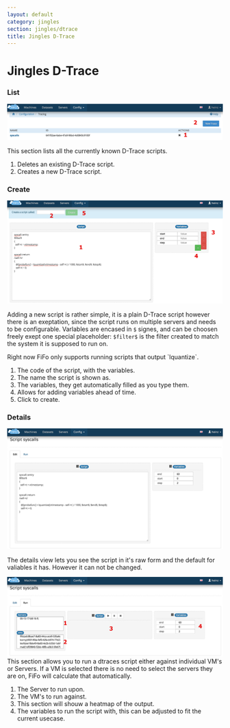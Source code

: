 ```yaml
---
layout: default
category: jingles
section: jingles/dtrace
title: Jingles D-Trace
---
```

# Jingles D-Trace

### List<a id="dtraces-list"></a>
![](/assets/img/jingles/dtraces01.png)

This section lists all the currently known D-Trace scripts.

1. Deletes an existing D-Trace script.
2. Creates a new D-Trace script.

### Create<a id="dtraces-new"></a>
![](/assets/img/jingles/dtraces02.png)

Adding a new script is rather simple, it is a plain D-Trace script however there is an exeptation, since the script runs on multiple servers and needs to be configurable. Varlables are encased in `$` signes, and can be choosen freely exept one special placeholder: `$filter$` is the filter created to match the system it is supposed to run on.

<p class="bs-callout bs-callout-info">
Right now FiFo only supports running scripts that output `lquantize`.
</p>

1. The code of the script, with the variables.
2. The name the script is shown as.
3. The variables, they get automatically filled as you type them.
4. Allows for adding variables ahead of time.
5. Click to create.

### Details<a id="dtraces-details"></a>
![](/assets/img/jingles/dtraces03.png)

The details view lets you see the script in it's raw form and the default for valiables it has. However it can not be changed.

![](/assets/img/jingles/dtraces04.png)
This section allows you to run a dtraces script either against individual VM's or Servers. If a VM is selected there is no need to select the servers they are on, FiFo will calculate that automatically.

1. The Server to run upon.
2. The VM's to run against.
3. This section will shouw a heatmap of the output.
4. The variables to run the script with, this can be adjusted to fit the current usecase.
